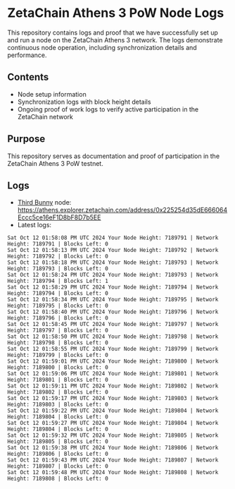 # ZetaChain Athens 3 PoW Node Logs
This repository contains logs and proof that we have successfully set up and run a node on the ZetaChain Athens 3 network. The logs demonstrate continuous node operation, including synchronization details and performance.

## Contents
- Node setup information
- Synchronization logs with block height details
- Ongoing proof of work logs to verify active participation in the ZetaChain network

## Purpose
This repository serves as documentation and proof of participation in the ZetaChain Athens 3 PoW testnet.

## Logs

- [Third Bunny](https://thirdbunny.xyz/) node: https://athens.explorer.zetachain.com/address/0x225254d35dE666064Eccc5ce16eF1D8bF8D7b5EE
- Latest logs:
```
Sat Oct 12 01:58:08 PM UTC 2024 Your Node Height: 7189791 | Network Height: 7189791 | Blocks Left: 0
Sat Oct 12 01:58:13 PM UTC 2024 Your Node Height: 7189792 | Network Height: 7189792 | Blocks Left: 0
Sat Oct 12 01:58:18 PM UTC 2024 Your Node Height: 7189793 | Network Height: 7189793 | Blocks Left: 0
Sat Oct 12 01:58:24 PM UTC 2024 Your Node Height: 7189793 | Network Height: 7189794 | Blocks Left: 1
Sat Oct 12 01:58:29 PM UTC 2024 Your Node Height: 7189794 | Network Height: 7189794 | Blocks Left: 0
Sat Oct 12 01:58:34 PM UTC 2024 Your Node Height: 7189795 | Network Height: 7189795 | Blocks Left: 0
Sat Oct 12 01:58:40 PM UTC 2024 Your Node Height: 7189796 | Network Height: 7189796 | Blocks Left: 0
Sat Oct 12 01:58:45 PM UTC 2024 Your Node Height: 7189797 | Network Height: 7189797 | Blocks Left: 0
Sat Oct 12 01:58:50 PM UTC 2024 Your Node Height: 7189798 | Network Height: 7189798 | Blocks Left: 0
Sat Oct 12 01:58:55 PM UTC 2024 Your Node Height: 7189799 | Network Height: 7189799 | Blocks Left: 0
Sat Oct 12 01:59:01 PM UTC 2024 Your Node Height: 7189800 | Network Height: 7189800 | Blocks Left: 0
Sat Oct 12 01:59:06 PM UTC 2024 Your Node Height: 7189801 | Network Height: 7189801 | Blocks Left: 0
Sat Oct 12 01:59:11 PM UTC 2024 Your Node Height: 7189802 | Network Height: 7189802 | Blocks Left: 0
Sat Oct 12 01:59:17 PM UTC 2024 Your Node Height: 7189803 | Network Height: 7189803 | Blocks Left: 0
Sat Oct 12 01:59:22 PM UTC 2024 Your Node Height: 7189804 | Network Height: 7189804 | Blocks Left: 0
Sat Oct 12 01:59:27 PM UTC 2024 Your Node Height: 7189804 | Network Height: 7189804 | Blocks Left: 0
Sat Oct 12 01:59:32 PM UTC 2024 Your Node Height: 7189805 | Network Height: 7189805 | Blocks Left: 0
Sat Oct 12 01:59:38 PM UTC 2024 Your Node Height: 7189806 | Network Height: 7189806 | Blocks Left: 0
Sat Oct 12 01:59:43 PM UTC 2024 Your Node Height: 7189807 | Network Height: 7189807 | Blocks Left: 0
Sat Oct 12 01:59:48 PM UTC 2024 Your Node Height: 7189808 | Network Height: 7189808 | Blocks Left: 0
```
